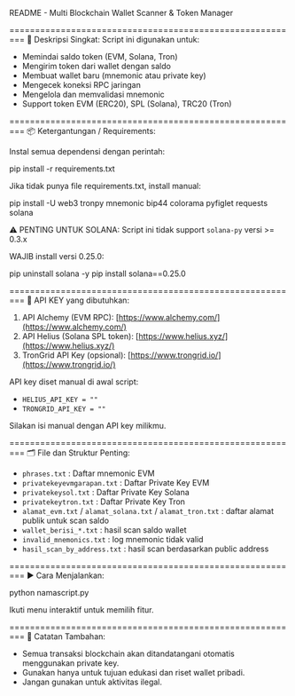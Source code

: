 
README - Multi Blockchain Wallet Scanner & Token Manager

=========================================================
📌 Deskripsi Singkat:
Script ini digunakan untuk:
- Memindai saldo token (EVM, Solana, Tron)
- Mengirim token dari wallet dengan saldo
- Membuat wallet baru (mnemonic atau private key)
- Mengecek koneksi RPC jaringan
- Mengelola dan memvalidasi mnemonic
- Support token EVM (ERC20), SPL (Solana), TRC20 (Tron)

=========================================================
📦 Ketergantungan / Requirements:

Instal semua dependensi dengan perintah:

pip install -r requirements.txt

Jika tidak punya file requirements.txt, install manual:

pip install -U web3 tronpy mnemonic bip44 colorama pyfiglet requests solana

⚠️ PENTING UNTUK SOLANA:
Script ini tidak support `solana-py` versi >= 0.3.x

WAJIB install versi 0.25.0:

pip uninstall solana -y
pip install solana==0.25.0

=========================================================
🔑 API KEY yang dibutuhkan:

1. API Alchemy (EVM RPC): [https://www.alchemy.com/](https://www.alchemy.com/)
2. API Helius (Solana SPL token): [https://www.helius.xyz/](https://www.helius.xyz/)
3. TronGrid API Key (opsional): [https://www.trongrid.io/](https://www.trongrid.io/)

API key diset manual di awal script:
- `HELIUS_API_KEY = ""`
- `TRONGRID_API_KEY = ""`

Silakan isi manual dengan API key milikmu.

=========================================================
🗂 File dan Struktur Penting:

- `phrases.txt` : Daftar mnemonic EVM
- `privatekeyevmgarapan.txt` : Daftar Private Key EVM
- `privatekeysol.txt` : Daftar Private Key Solana
- `privatekeytron.txt` : Daftar Private Key Tron
- `alamat_evm.txt` / `alamat_solana.txt` / `alamat_tron.txt` : daftar alamat publik untuk scan saldo
- `wallet_berisi_*.txt` : hasil scan saldo wallet
- `invalid_mnemonics.txt` : log mnemonic tidak valid
- `hasil_scan_by_address.txt` : hasil scan berdasarkan public address

=========================================================
▶️ Cara Menjalankan:

python namascript.py

Ikuti menu interaktif untuk memilih fitur.

=========================================================
📌 Catatan Tambahan:
- Semua transaksi blockchain akan ditandatangani otomatis menggunakan private key.
- Gunakan hanya untuk tujuan edukasi dan riset wallet pribadi.
- Jangan gunakan untuk aktivitas ilegal.
